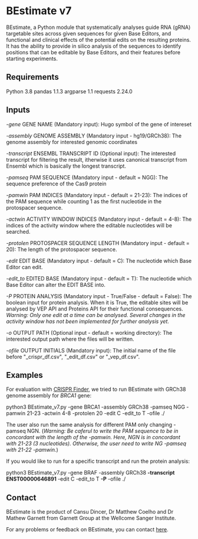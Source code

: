 ﻿# BEstimate v7

BEstimate, a Python module that systematically analyses guide RNA (gRNA) targetable sites across given sequences for given Base Editors, and functional and clinical effects of the potential edits on the resulting proteins. It has the ability to provide in silico analysis of the sequences to identify positions that can be editable by Base Editors, and their features before starting experiments. 

## Requirements

Python 3.8
pandas 1.1.3
argparse 1.1
requests 2.24.0

## Inputs

*-gene* 
GENE NAME (Mandatory input): Hugo symbol of the gene of intereset 

*-assembly*
GENOME ASSEMBLY (Mandatory input - hg19/GRCh38): The genome assembly for interested genomic coordinates 

*-transcript*
ENSEMBL TRANSCRIPT ID (Optional input): The interested transcript for filtering the result, itherwise it uses canonical transcript from Ensembl which is basically the longest transcript. 

*-pamseq*
PAM SEQUENCE (Mandatory input - default = NGG): The sequence preference of the Cas9 protein 

*-pamwin*
PAM INDICES (Mandatory input - default = 21-23): The indices of the PAM sequence while counting 1 as the first nucleotide in the protospacer sequence. 

*-actwin*
ACTIVITY WINDOW INDICES (Mandatory input - default = 4-8): The indices of the activity window where the editable nucleotides will be searched.

*-protolen*
PROTOSPACER SEQUENCE LENGTH (Mandatory input - default = 20): The length of the protospacer sequence.

*-edit*
EDIT BASE (Mandatory input - default = C): The nucleotide which Base Editor can edit. 

*-edit_to*
EDITED BASE (Mandatory input - default = T): The nucleotide which Base Editor can alter the EDIT BASE into.

*-P*
PROTEIN ANALYSIS (Mandatory input - True/False - default = False): The boolean input for protein analysis. When it is True, the editable sites will be analysed by VEP API and Proteins API for their functional consequences. *Warning: Only one edit at a time can be analysed. Several changes in the activity window has not been implemented for further analysis yet.*

*-o*
OUTPUT PATH (Optional input - default = working directory): The interested output path where the files will be written. 

*-ofile*
OUTPUT INITIALS (Mandatory input): The initial name of the file before "_crispr_df.csv", "_edit_df.csv" or "_vep_df.csv".

## Examples

For evaluation with [CRISPR Finder](https://wge.stemcell.sanger.ac.uk//find_crisprs#Grch38/BRCA1), we tried to run BEstimate with GRCh38 genome assembly for *BRCA1* gene:

python3 BEstimate_v7.py -gene BRCA1 -assembly GRCh38 -pamseq NGG -pamwin 21-23 -actwin 4-8 -protolen 20 -edit C -edit_to T -ofile ./

The user also run the same analysis for different PAM only changing -pamseq NGN. (*Warning: Be caferul to write the PAM sequence to be in concordant with the length of the -pamwin. Here, NGN is in concordant with 21-23 (3 nucleotides). Otherwise, the user need to write NG -pamseq with 21-22 -pamwin.*) 

If you would like to run for a specific transcript and run the protein analysis:

python3 BEstimate_v7.py -gene BRAF -assembly GRCh38 **-transcript ENST00000646891** -edit C -edit_to T **-P** -ofile ./

## Contact

BEstimate is the product of Cansu Dincer, Dr Matthew Coelho and Dr Mathew Garnett from Garnett Group at the Wellcome Sanger Institute.

For any problems or feedback on BEstimate, you can contact [here](mailto:cd7@sanger.ac.uk).


